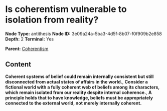 # Is coherentism vulnerable to isolation from reality?

**Node Type:** antithesis
**Node ID:** 3e09a24a-5ba3-4d5f-8b07-f0f909b2e858
**Depth:** 2
**Terminal:** Yes

**Parent:** [Coherentism](coherentism.md)

## Content

**Coherent systems of belief could remain internally consistent but still disconnected from actual states of affairs in the world.**, **Consider a fictional world with a fully coherent web of beliefs among its characters, which remain isolated from our reality despite internal coherence.**, **A principle holds that to have knowledge, beliefs must be appropriately connected to the external world, not merely internally coherent.**
